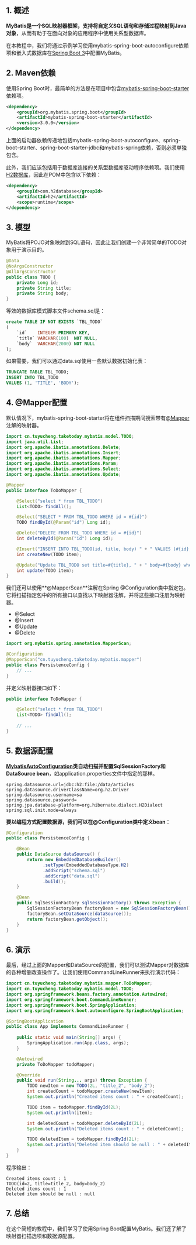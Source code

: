 ## 1. 概述

**MyBatis是一个SQL映射器框架，支持将自定义SQL语句和存储过程映射到Java对象**，从而有助于在面向对象的应用程序中使用关系型数据库。

在本教程中，我们将通过示例学习使用mybatis-spring-boot-autoconfigure依赖项和嵌入式数据库在[Spring Boot 3](https://howtodoinjava.com/java/whats-new-spring-6-spring-boot-3/)中配置MyBatis。

## 2. Maven依赖

使用Spring Boot时，最简单的方法是在项目中包含[mybatis-spring-boot-starter](https://central.sonatype.com/artifact/org.mybatis.spring.boot/mybatis-spring-boot-starter/3.0.1)依赖项。

```xml
<dependency>
    <groupId>org.mybatis.spring.boot</groupId>
    <artifactId>mybatis-spring-boot-starter</artifactId>
    <version>3.0.0</version>
</dependency>
```

上面的启动器依赖传递地包括mybatis-spring-boot-autoconfigure、spring-boot-starter、spring-boot-starter-jdbc和mybatis-spring依赖，否则必须单独包含。

此外，我们应该包括用于数据库连接的关系型数据库驱动程序依赖项。我们使用[H2数据库](https://howtodoinjava.com/spring-boot2/h2-database-example/)，因此在POM中包含以下依赖：

```xml
<dependency>
    <groupId>com.h2database</groupId>
    <artifactId>h2</artifactId>
    <scope>runtime</scope>
</dependency>
```

## 3. 模型

MyBatis将POJO对象映射到SQL语句，因此让我们创建一个非常简单的TODO对象用于演示目的。

```java
@Data
@NoArgsConstructor
@AllArgsConstructor
public class TODO {
    private Long id;
    private String title;
    private String body;
}
```

等效的数据库模式脚本文件schema.sql是：

```sql
create TABLE IF NOT EXISTS `TBL_TODO`
(
    `id`    INTEGER PRIMARY KEY,
    `title` VARCHAR(100)  NOT NULL,
    `body`  VARCHAR(2000) NOT NULL
);
```

如果需要，我们可以通过data.sql使用一些默认数据初始化表：

```sql
TRUNCATE TABLE TBL_TODO;
INSERT INTO TBL_TODO
VALUES (1, 'TITLE', 'BODY');
```

## 4. @Mapper配置

默认情况下，mybatis-spring-boot-starter将在组件扫描期间搜索带有[@Mapper](https://mybatis.org/mybatis-3/apidocs/org/apache/ibatis/annotations/Mapper.html)注解的映射器。

```java
import cn.tuyucheng.taketoday.mybatis.model.TODO;
import java.util.List;
import org.apache.ibatis.annotations.Delete;
import org.apache.ibatis.annotations.Insert;
import org.apache.ibatis.annotations.Mapper;
import org.apache.ibatis.annotations.Param;
import org.apache.ibatis.annotations.Select;
import org.apache.ibatis.annotations.Update;

@Mapper
public interface ToDoMapper {

    @Select("select * from TBL_TODO")
    List<TODO> findAll();

    @Select("SELECT * FROM TBL_TODO WHERE id = #{id}")
    TODO findById(@Param("id") Long id);

    @Delete("DELETE FROM TBL_TODO WHERE id = #{id}")
    int deleteById(@Param("id") Long id);

    @Insert("INSERT INTO TBL_TODO(id, title, body) " + " VALUES (#{id}, #{title}, #{body})")
    int createNew(TODO item);

    @Update("Update TBL_TODO set title=#{title}, " + " body=#{body} where id=#{id}")
    int update(TODO item);
}
```

我们还可以使用**@MapperScan**注解在Spring @Configuration类中指定包。它将扫描指定包中的所有接口以查找以下映射器注解，并将这些接口注册为映射器。

-   @Select
-   @Insert
-   @Update
-   @Delete

```java
import org.mybatis.spring.annotation.MapperScan;

@Configuration
@MapperScan("cn.tuyucheng.taketoday.mybatis.mapper")
public class PersistenceConfig {
    // ...
}
```

并定义映射器接口如下：

```java
public interface ToDoMapper {

    @Select("select * from TBL_TODO")
    List<TODO> findAll();
    
    // ...
}
```

## 5. 数据源配置

**[MybatisAutoConfiguration](https://github.com/mybatis/spring-boot-starter/blob/master/mybatis-spring-boot-autoconfigure/src/main/java/org/mybatis/spring/boot/autoconfigure/MybatisAutoConfiguration.java)类自动扫描并配置SqlSessionFactory和DataSource bean**，如application.properties文件中指定的那样。

```properties
spring.datasource.url=jdbc:h2:file:/data/articles
spring.datasource.driverClassName=org.h2.Driver
spring.datasource.username=sa
spring.datasource.password=
spring.jpa.database-platform=org.hibernate.dialect.H2Dialect
spring.sql.init.mode=always
```

**要以编程方式配置数据源，我们可以在@Configuration类中定义bean**：

```java
@Configuration
public class PersistenceConfig {

    @Bean
    public DataSource dataSource() {
        return new EmbeddedDatabaseBuilder()
              .setType(EmbeddedDatabaseType.H2)
              .addScript("schema.sql")
              .addScript("data.sql")
              .build();
    }

    @Bean
    public SqlSessionFactory sqlSessionFactory() throws Exception {
        SqlSessionFactoryBean factoryBean = new SqlSessionFactoryBean();
        factoryBean.setDataSource(dataSource());
        return factoryBean.getObject();
    }
}
```

## 6. 演示

最后，经过上面的Mapper和DataSource的配置，我们可以测试Mapper对数据库的各种增删改查操作了。让我们使用CommandLineRunner来执行演示代码：

```java
import cn.tuyucheng.taketoday.mybatis.mapper.ToDoMapper;
import cn.tuyucheng.taketoday.mybatis.model.TODO;
import org.springframework.beans.factory.annotation.Autowired;
import org.springframework.boot.CommandLineRunner;
import org.springframework.boot.SpringApplication;
import org.springframework.boot.autoconfigure.SpringBootApplication;

@SpringBootApplication
public class App implements CommandLineRunner {
    
    public static void main(String[] args) {
        SpringApplication.run(App.class, args);
    }

    @Autowired
    private ToDoMapper todoMapper;

    @Override
    public void run(String... args) throws Exception {
        TODO newItem = new TODO(2L, "title_2", "body_2");
        int createdCount = todoMapper.createNew(newItem);
        System.out.println("Created items count : " + createdCount);

        TODO item = todoMapper.findById(2L);
        System.out.println(item);

        int deletedCount = todoMapper.deleteById(2L);
        System.out.println("Deleted items count : " + deletedCount);

        TODO deletedItem = todoMapper.findById(2L);
        System.out.println("Deleted item should be null : " + deletedItem);
    }
}
```

程序输出：

```shell
Created items count : 1
TODO(id=2, title=title_2, body=body_2)
Deleted items count : 1
Deleted item should be null : null
```

## 7. 总结

在这个简短的教程中，我们学习了使用Spring Boot配置MyBatis。我们还了解了映射器扫描选项和数据源配置。